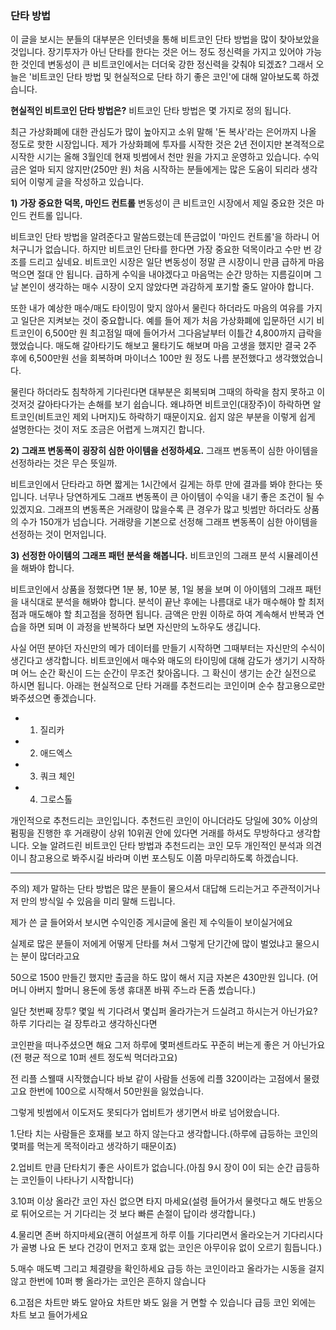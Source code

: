 ### 단타 방법


이 글을 보시는 분들의 대부분은 인터넷을 통해 비트코인 단타 방법을 많이 찾아보았을 것입니다. 장기투자가 아닌 단타를 한다는 것은 어느 정도 정신력을 가지고 있어야 가능한 것인데 변동성이 큰 비트코인에서는 더더욱 강한 정신력을 갖춰야 되겠죠? 그래서 오늘은 '비트코인 단타 방법 및 현실적으로 단타 하기 좋은 코인'에 대해 알아보도록 하겠습니다.

**현실적인 비트코인 단타 방법은?**
비트코인 단타 방법은 몇 가지로 정의 됩니다.

 최근 가상화폐에 대한 관심도가 많이 높아지고 소위 말해 '돈 복사'라는 은어까지 나올 정도로 핫한 시장입니다. 제가 가상화폐에 투자를 시작한 것은 2년 전이지만 본격적으로 시작한 시기는 올해 3월인데 현재 빗썸에서 천만 원을 가지고 운영하고 있습니다. 수익금은 얼마 되지 않지만(250만 원) 처음 시작하는 분들에게는 많은 도움이 되리라 생각되어 이렇게 글을 작성하고 있습니다.

**1) 가장 중요한 덕목, 마인드 컨트롤**
변동성이 큰 비트코인 시장에서 제일 중요한 것은 마인드 컨트롤 입니다.

 비트코인 단타 방법을 알려준다고 말씀드렸는데 뜬금없이 '마인드 컨트롤'을 하라니 어처구니가 없습니다. 하지만 비트코인 단타를 한다면 가장 중요한 덕목이라고 수만 번 강조를 드리고 싶네요. 비트코인 시장은 일단 변동성이 정말 큰 시장이니 만큼 급하게 마음먹으면 절대 안 됩니다. 급하게 수익을 내야겠다고 마음먹는 순간 망하는 지름길이며 그날 본인이 생각하는 매수 시장이 오지 않았다면 과감하게 포기할 줄도 알아야 합니다.

 또한 내가 예상한 매수/매도 타이밍이 맞지 않아서 물린다 하더라도 마음의 여유를 가지고 일단은 지켜보는 것이 중요합니다. 예를 들어 제가 처음 가상화폐에 입문하던 시기 비트코인이 6,500만 원 최고점일 때에 들어가서 그다음날부터 이틀간 4,800까지 급락을 했었습니다. 매도해 갈아타기도 해보고 물타기도 해보며 마음 고생을 했지만 결국 2주 후에 6,500만원 선을 회복하며 마이너스 100만 원 정도 나름 분전했다고 생각했었습니다.

 물린다 하더라도 침착하게 기다린다면 대부분은 회복되며 그때의 하락을 참지 못하고 이것저것 갈아타다가는 손해를 보기 쉽습니다. 왜냐하면 비트코인(대장주)이 하락하면 알트코인(비트코인 제외 나머지)도 하락하기 때문이지요. 쉽지 않은 부분을 이렇게 쉽게 설명한다는 것이 저도 조금은 어렵게 느껴지긴 합니다.

**2) 그래프 변동폭이 굉장히 심한 아이템을 선정하세요.**
그래프 변동폭이 심한 아이템을 선정하라는 것은 무슨 뜻일까.

 비트코인에서 단타라고 하면 짧게는 1시간에서 길게는 하루 만에 결과를 봐야 한다는 뜻입니다. 너무나 당연하게도 그래프 변동폭이 큰 아이템이 수익을 내기 좋은 조건이 될 수 있겠지요. 그래프의 변동폭은 거래량이 많을수록 큰 경우가 많고 빗썸만 하더라도 상품의 수가 150개가 넘습니다. 거래량을 기본으로 선정해 그래프 변동폭이 심한 아이템을 선정하는 것이 먼저입니다.


**3) 선정한 아이템의 그래프 패턴 분석을 해봅니다.**
비트코인의 그래프 분석 시뮬레이션을 해봐야 합니다.

 비트코인에서 상품을 정했다면 1분 봉, 10분 봉, 1일 봉을 보며 이 아이템의 그래프 패턴을 내식대로 분석을 해봐야 합니다. 분석이 끝난 후에는 나름대로 내가 매수해야 할 최저점과 매도해야 할 최고점을 정하면 됩니다. 금액은 만원 이하로 하여 계속해서 반복과 연습을 하면 되며 이 과정을 반복하다 보면 자신만의 노하우도 생깁니다.

 사실 어떤 분야던 자신만의 메가 데이터를 만들기 시작하면 그때부터는 자신만의 수식이 생긴다고 생각합니다. 비트코인에서 매수와 매도의 타이밍에 대해 감도가 생기기 시작하며 어느 순간 확신이 드는 순간이 무조건 찾아옵니다. 그 확신이 생기는 순간 실전으로 하시면 됩니다. 아래는 현실적으로 단타 거래를 추천드리는 코인이며 순수 참고용으로만 봐주셨으면 좋겠습니다.

- 1) 질리카
- 2) 애드엑스
- 3) 쿼크 체인
- 4) 그로스톨

 개인적으로 추천드리는 코인입니다. 추천드린 코인이 아니더라도 당일에 30% 이상의 펌핑을 진행한 후 거래량이 상위 10위권 안에 있다면 거래를 하셔도 무방하다고 생각합니다. 오늘 알려드린 비트코인 단타 방법과 추천드리는 코인 모두 개인적인 분석과 의견이니 참고용으로 봐주시길 바라며 이번 포스팅도 이쯤 마무리하도록 하겠습니다.

---
주의) 제가 말하는 단타 방법은 많은 분들이 물으셔서 대답해 드리는거고 주관적이거나 저 만의 방식일 수 있음을 미리 말해 드립니다.

제가 쓴 글 들어와서 보시면 수익인증 게시글에 올린 제 수익들이 보이실거에요

실제로 많은 분들이 저에게 어떻게 단타를 쳐서 그렇게 단기간에 많이 벌었냐고 물으시는 분이 많더라고요

50으로 1500 만들긴 했지만 출금을 하도 많이 해서 지금 자본은 430만원 입니다. (어머니 아버지 할머니 용돈에 동생 휴대폰 바꿔 주느라 돈좀 썼습니다.)

일단 첫번째 장투? 몇일 씩 기다려서 몇십퍼 올라가는거 드실려고 하시는거 아닌가요? 하루 기다리는 걸 장투라고 생각하신다면

코인판을 떠나주셨으면 해요 그저 하루에 몇퍼센트라도 꾸준히 버는게 좋은 거 아닌가요 (전 평균 적으로 10퍼 센트 정도씩 먹더라고요)

전 리플 스웰때 시작했습니다 바보 같이 사람들 선동에 리플 320이라는 고점에서 물렸고요 한번에 100으로 시작해서 50만원을 잃었습니다.

그렇게 빗썸에서 이도저도 못되다가 업비트가 생기면서 바로 넘어왔습니다.

1.단타 치는 사람들은 호재를 보고 하지 않는다고 생각합니다.(하루에 급등하는 코인의 몇퍼를 먹는게 목적이라고 생각하기 때문이죠)

2.업비트 만큼 단타치기 좋은 사이트가 없습니다.(아침 9시 장이 0이 되는 순간 급등하는 코인들이 나타나기 시작합니다)

3.10퍼 이상 올라간 코인 자신 없으면 타지 마세요(설령 들어가서 물렷다고 해도 반동으로 튀어오르는 거 기다리는 것 보다 빠른 손절이 답이라 생각합니다.)

4.물리면 존버 하지마세요(괜히 어설프게 하루 이틀 기다리면서 올라오는거 기다리시다가 골병 나요 돈 보다 건강이 먼저고 호재 없는 코인은 아무이유 없이 오르기 힘듭니다.)

5.매수 매도벽 그리고 체결량을 확인하세요 급등 하는  코인이라고 올라가는 시동을 걸지 않고 한번에 10퍼 빵 올라가는 코인은 흔하지 않습니다

6.고점은 차트만 봐도 알아요 차트만 봐도 잃을 거 면할 수 있습니다 급등 코인 외에는 차트 보고 들어가세요

